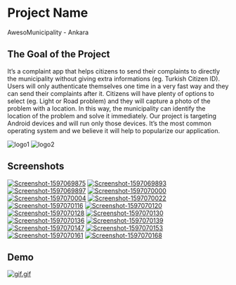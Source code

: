 # Project Name

AwesoMunicipality - Ankara

## The Goal of the Project

 It’s a complaint app that helps citizens to send their complaints to directly the municipality without giving extra informations (eg. Turkish Citizen ID). Users will only authenticate themselves one time in a very fast way and they can send their complaints after it. Citizens will have plenty of options to select (eg. Light or Road problem) and they will capture a photo of the problem with a location. In this way, the municipality can identify the location of the problem and solve it immediately. Our project is targeting Android devices and will run only those devices. It’s the most common operating system and we believe it will help to popularize our application.


![logo1](https://i.imgur.com/1ffBxMc.png) ![logo2](https://i.imgur.com/Kj9NOje.png) 

 
 ## Screenshots
<a href="https://postimg.cc/bdhnxGrs" target="_blank"><img src="https://i.postimg.cc/bdhnxGrs/Screenshot-1597069875.png" alt="Screenshot-1597069875"/></a> <a href="https://postimg.cc/Lh31NHgv" target="_blank"><img src="https://i.postimg.cc/Lh31NHgv/Screenshot-1597069893.png" alt="Screenshot-1597069893"/></a> <a href="https://postimg.cc/PpkCQctB" target="_blank"><img src="https://i.postimg.cc/PpkCQctB/Screenshot-1597069897.png" alt="Screenshot-1597069897"/></a> <a href="https://postimg.cc/3kV4dNzr" target="_blank"><img src="https://i.postimg.cc/3kV4dNzr/Screenshot-1597070000.png" alt="Screenshot-1597070000"/></a> <a href="https://postimg.cc/gwhwRdPV" target="_blank"><img src="https://i.postimg.cc/gwhwRdPV/Screenshot-1597070004.png" alt="Screenshot-1597070004"/></a> <a href="https://postimg.cc/18fVmwCY" target="_blank"><img src="https://i.postimg.cc/18fVmwCY/Screenshot-1597070022.png" alt="Screenshot-1597070022"/></a> <a href="https://postimg.cc/kBMtHkxC" target="_blank"><img src="https://i.postimg.cc/kBMtHkxC/Screenshot-1597070116.png" alt="Screenshot-1597070116"/></a> <a href="https://postimg.cc/D8Cb3BgX" target="_blank"><img src="https://i.postimg.cc/D8Cb3BgX/Screenshot-1597070120.png" alt="Screenshot-1597070120"/></a> <a href="https://postimg.cc/rD0zXcsB" target="_blank"><img src="https://i.postimg.cc/rD0zXcsB/Screenshot-1597070128.png" alt="Screenshot-1597070128"/></a> <a href="https://postimg.cc/SnBRm5zJ" target="_blank"><img src="https://i.postimg.cc/SnBRm5zJ/Screenshot-1597070130.png" alt="Screenshot-1597070130"/></a> <a href="https://postimg.cc/ftjJ2Kyk" target="_blank"><img src="https://i.postimg.cc/ftjJ2Kyk/Screenshot-1597070136.png" alt="Screenshot-1597070136"/></a> <a href="https://postimg.cc/rzMddvZ4" target="_blank"><img src="https://i.postimg.cc/rzMddvZ4/Screenshot-1597070139.png" alt="Screenshot-1597070139"/></a> <a href="https://postimg.cc/dL0L6GYt" target="_blank"><img src="https://i.postimg.cc/dL0L6GYt/Screenshot-1597070147.png" alt="Screenshot-1597070147"/></a> <a href="https://postimg.cc/mhjP78K5" target="_blank"><img src="https://i.postimg.cc/mhjP78K5/Screenshot-1597070153.png" alt="Screenshot-1597070153"/></a> <a href="https://postimg.cc/zVP3c3zw" target="_blank"><img src="https://i.postimg.cc/zVP3c3zw/Screenshot-1597070161.png" alt="Screenshot-1597070161"/></a> <a href="https://postimg.cc/t1FTJ5hD" target="_blank"><img src="https://i.postimg.cc/t1FTJ5hD/Screenshot-1597070168.png" alt="Screenshot-1597070168"/></a> 
## Demo
[![gif.gif](https://i.postimg.cc/sDzqMcyy/gif.gif)](https://postimg.cc/3WLn62db)
